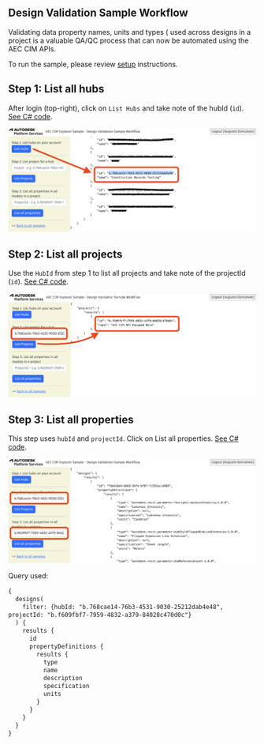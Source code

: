 ## Design Validation Sample Workflow

Validating data property names, units and types ( used across designs in a project is a valuable QA/QC process that can now be automated using the AEC CIM APIs.

To run the sample, please review [setup](./README.md#SETUP) instructions.

## Step 1: List all hubs

After login (top-right), click on `List Hubs` and take note of the hubId (`id`). [See C# code](/Controllers/HubsProjects.cs). 

![Step 1](./images/hubs.png)

## Step 2: List all projects

Use the `HubId` from step 1 to list all projects and take note of the projectId (`id`). [See C# code](/Controllers/HubsProjects.cs). 

![Step 2](./images/projects.png)

## Step 3: List all properties

This step uses `hubId` and `projectId`. Click on List all properties. [See C# code](/Controllers/DesignValidation.cs). 

![Step 3](./images/allproperties.png)

Query used:

```
{
  designs(
    filter: {hubId: "b.768cae14-76b3-4531-9030-25212dab4e48", projectId: "b.f609fbf7-7959-4832-a379-84028c470d0c"}
  ) {
    results {
      id
      propertyDefinitions {
        results {
          type
          name
          description
          specification
          units
        }
      }
    }
  }
}
``` 